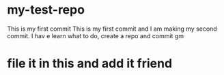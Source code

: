 # my-test-repo
This is my first commit
This is my first commit and I am making my second commit.
I hav
e learn what to do, create a repo and commit 
gm
# file it in this and add it friend

